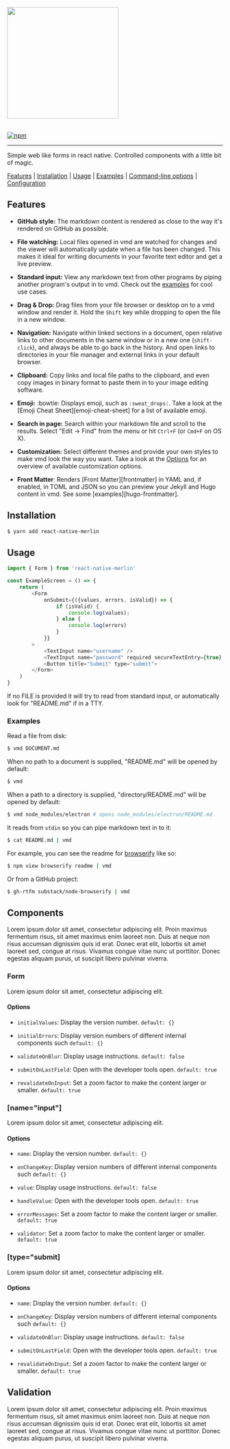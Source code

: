 <img src="https://raw.githubusercontent.com/hparton/react-native-merlin/master/assets/merlin.png" width="260" >
<br>
<br>

[![npm][npm-image]][npm-url]

[npm-image]: https://img.shields.io/npm/v/react-native-merlin.svg?style=flat-square
[npm-url]: https://npmjs.org/package/react-native-merlin

---

Simple web like forms in react native. Controlled components with a little bit of magic.

[Features](#features) | [Installation](#installation) | [Usage](#usage) | [Examples](#examples) | [Command-line options](#options) | [Configuration](#configuration)

## Features

- **GitHub style:** The markdown content is rendered as close to the way it's
  rendered on GitHub as possible.

- **File watching:** Local files opened in vmd are watched for changes and the
  viewer will automatically update when a file has been changed. This makes it
  ideal for writing documents in your favorite text editor and get a live
  preview.

- **Standard input:** View any markdown text from other programs by piping
  another program's output in to vmd. Check out the [examples](#examples) for
  cool use cases.

- **Drag & Drop:** Drag files from your file browser or desktop on to a vmd
  window and render it. Hold the `Shift` key while dropping to open the file
  in a new window.

- **Navigation:** Navigate within linked sections in a document, open relative
  links to other documents in the same window or in a new one (`shift-click`),
  and always be able to go back in the history. And open links to directories
  in your file manager and external links in your default browser.

- **Clipboard:** Copy links and local file paths to the clipboard, and even
  copy images in binary format to paste them in to your image editing
  software.

- **Emoji:** :bowtie: Displays emoji, such as `:sweat_drops:`. Take a look at the
  [Emoji Cheat Sheet][emoji-cheat-sheet] for a list of available emoji.

- **Search in page:** Search within your markdown file and scroll to the
  results. Select "Edit -> Find" from the menu or hit `Ctrl+F` (or `Cmd+F` on
  OS X).

- **Customization:** Select different themes and provide your own styles to
  make vmd look the way you want. Take a look at the [Options](#options) for
  an overview of available customization options.

- **Front Matter**: Renders [Front Matter][frontmatter] in YAML and, if
  enabled, in TOML and JSON so you can preview your Jekyll and Hugo content in
  vmd. See some [examples][hugo-frontmatter].

## Installation

```bash
$ yarn add react-native-merlin
```

## Usage

```js
import { Form } from 'react-native-merlin'

const ExampleScreen = () => {
    return (
        <Form
            onSubmit={({values, errors, isValid}) => {
                if (isValid) {
                    console.log(values);
                } else {
                    console.log(errors)
                }
            }}
        >
            <TextInput name="username" />
            <TextInput name="password" required secureTextEntry={true} />
            <Button title="Submit" type="submit">
        </Form>
    )
}
```

If no FILE is provided it will try to read from standard input, or
automatically look for "README.md" if in a TTY.

### Examples

Read a file from disk:

```sh
$ vmd DOCUMENT.md
```

When no path to a document is supplied, "README.md" will be opened by default:

```sh
$ vmd
```

When a path to a directory is supplied, "directory/README.md" will be opened by default:

```sh
$ vmd node_modules/electron # opens node_modules/electron/README.md
```

It reads from `stdin` so you can pipe markdown text in to it:

```sh
$ cat README.md | vmd
```

For example, you can see the readme for [browserify](https://github.com/substack/node-browserify) like so:

```sh
$ npm view browserify readme | vmd
```

Or from a GitHub project:

```sh
$ gh-rtfm substack/node-browserify | vmd
```

## Components

Lorem ipsum dolor sit amet, consectetur adipiscing elit. Proin maximus fermentum risus, sit amet maximus enim laoreet non. Duis at neque non risus accumsan dignissim quis id erat. Donec erat elit, lobortis sit amet laoreet sed, congue at risus. Vivamus congue vitae nunc ut porttitor. Donec egestas aliquam purus, ut suscipit libero pulvinar viverra.

### Form

Lorem ipsum dolor sit amet, consectetur adipiscing elit.

#### Options

- `initialValues`: Display the version number. `default: {}`

- `initialErrors`: Display version numbers of different internal components such `default: {}`

- `validateOnBlur`: Display usage instructions. `default: false`

- `submitOnLastField`: Open with the developer tools open. `default: true`

- `revalidateOnInput`: Set a zoom factor to make the content larger or smaller. `default: true`

### [name="input"]

Lorem ipsum dolor sit amet, consectetur adipiscing elit.

#### Options

- `name`: Display the version number. `default: {}`

- `onChangeKey`: Display version numbers of different internal components such `default: {}`

- `value`: Display usage instructions. `default: false`

- `handleValue`: Open with the developer tools open. `default: true`

- `errorMessages`: Set a zoom factor to make the content larger or smaller. `default: true`

- `validator`: Set a zoom factor to make the content larger or smaller. `default: true`

### [type="submit]

Lorem ipsum dolor sit amet, consectetur adipiscing elit.

#### Options

- `name`: Display the version number. `default: {}`

- `onChangeKey`: Display version numbers of different internal components such `default: {}`

- `validateOnBlur`: Display usage instructions. `default: false`

- `submitOnLastField`: Open with the developer tools open. `default: true`

- `revalidateOnInput`: Set a zoom factor to make the content larger or smaller. `default: true`

## Validation

Lorem ipsum dolor sit amet, consectetur adipiscing elit. Proin maximus fermentum risus, sit amet maximus enim laoreet non. Duis at neque non risus accumsan dignissim quis id erat. Donec erat elit, lobortis sit amet laoreet sed, congue at risus. Vivamus congue vitae nunc ut porttitor. Donec egestas aliquam purus, ut suscipit libero pulvinar viverra.

<!--
// form usage
// submitting
// input props
// submit + props and keys
// validation
// validation error messages
// form props
// setting validation errors
// initialValues
// initialProps
-->
